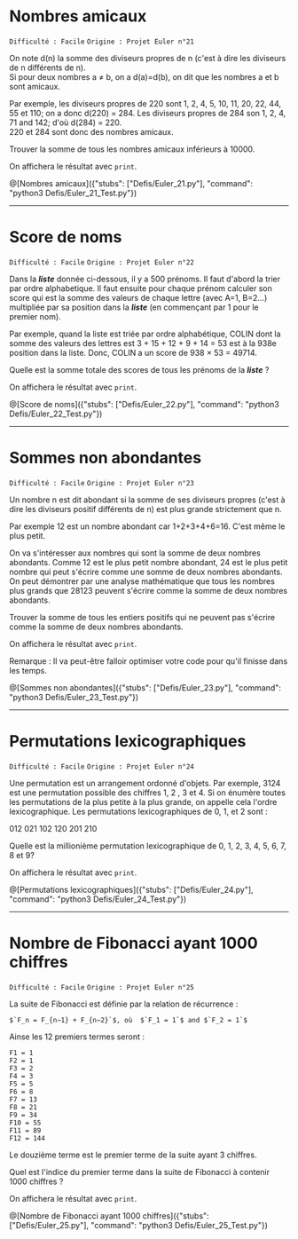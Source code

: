 # Nombres amicaux
`Difficulté : Facile`
`Origine : Projet Euler n°21`

On note d(n) la somme des diviseurs propres de n (c'est à dire les diviseurs de n différents de n).  
Si pour deux nombres a ≠ b, on a d(a)=d(b), on dit que les nombres a et b sont amicaux.

Par exemple, les diviseurs propres de 220 sont 1, 2, 4, 5, 10, 11, 20, 22, 44, 55 et 110; on a donc d(220) = 284. Les diviseurs propres de 284 son 1, 2, 4, 71 and 142; d'où d(284) = 220.  
220 et 284 sont donc des nombres amicaux.

Trouver la somme de tous les nombres amicaux inférieurs à 10000.

On affichera le résultat avec `print`.

@[Nombres amicaux]({"stubs": ["Defis/Euler_21.py"], "command": "python3 Defis/Euler_21_Test.py"})

---

# Score de noms
`Difficulté : Facile`
`Origine : Projet Euler n°22`

Dans la ***liste*** donnée ci-dessous, il y a 500 prénoms. Il faut d'abord la trier par ordre alphabetique. Il faut ensuite pour chaque prénom calculer son score qui est la somme des valeurs de chaque lettre (avec A=1, B=2...) multipliée par sa position dans la ***liste*** (en commençant par 1 pour le premier nom).

Par exemple, quand la liste est triée par ordre alphabétique, COLIN dont la somme des valeurs des lettres est 3 + 15 + 12 + 9 + 14 = 53 est à la 938e position dans la liste. Donc, COLIN a un score de 938 × 53 = 49714.

Quelle est la somme totale des scores de tous les prénoms de la ***liste*** ?

On affichera le résultat avec `print`.

@[Score de noms]({"stubs": ["Defis/Euler_22.py"], "command": "python3 Defis/Euler_22_Test.py"})

---

# Sommes non abondantes
`Difficulté : Facile`
`Origine : Projet Euler n°23`
 
Un nombre n est dit abondant si la somme de ses diviseurs propres (c'est à dire les diviseurs positif différents de n) est plus grande strictement que n.

Par exemple 12 est un nombre abondant car 1+2+3+4+6=16. C'est même le plus petit.

On va s'intéresser aux nombres qui sont la somme de deux nombres abondants. Comme 12 est le plus petit nombre abondant, 24 est le plus petit nombre qui peut s'écrire comme une somme de deux nombres abondants. On peut démontrer par une analyse mathématique que tous les nombres plus grands que 28123 peuvent s'écrire comme la somme de deux nombres abondants.

Trouver la somme de tous les entiers positifs qui ne peuvent pas s'écrire comme la somme de deux nombres abondants.

On affichera le résultat avec `print`.

Remarque : Il va peut-être falloir optimiser votre code pour qu'il finisse dans les temps.

@[Sommes non abondantes]({"stubs": ["Defis/Euler_23.py"], "command": "python3 Defis/Euler_23_Test.py"})

---

# Permutations lexicographiques
`Difficulté : Facile`
`Origine : Projet Euler n°24`

Une permutation est un arrangement ordonné d'objets. Par exemple, 3124 est une permutation possible des chiffres 1, 2 , 3 et 4. Si on énumère toutes les permutations de la plus petite à la plus grande, on appelle cela l'ordre lexicographique. Les permutations lexicographiques de 0, 1, et 2 sont : 

012   021   102   120   201   210

Quelle est la millionième permutation lexicographique de 0, 1, 2, 3, 4, 5, 6, 7, 8 et 9?

On affichera le résultat avec `print`.


@[Permutations lexicographiques]({"stubs": ["Defis/Euler_24.py"], "command": "python3 Defis/Euler_24_Test.py"})

---

# Nombre de Fibonacci ayant 1000 chiffres
`Difficulté : Facile`
`Origine : Projet Euler n°25`

La suite de Fibonacci est définie par la relation de récurrence :

    $`F_n = F_{n−1} + F_{n−2}`$, où  $`F_1 = 1`$ and $`F_2 = 1`$

Ainse les 12 premiers termes seront :

    F1 = 1
    F2 = 1
    F3 = 2
    F4 = 3
    F5 = 5
    F6 = 8
    F7 = 13
    F8 = 21
    F9 = 34
    F10 = 55
    F11 = 89
    F12 = 144

Le douzième terme est le premier terme de la suite ayant 3 chiffres.

Quel est l'indice du premier terme dans la suite de Fibonacci à contenir 1000 chiffres ?

On affichera le résultat avec `print`.

@[Nombre de Fibonacci ayant 1000 chiffres]({"stubs": ["Defis/Euler_25.py"], "command": "python3 Defis/Euler_25_Test.py"})

